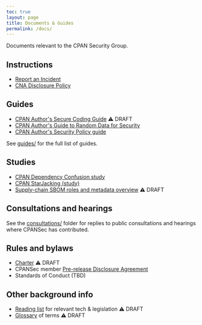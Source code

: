 ```yaml
---
toc: true
layout: page
title: Documents & Guides
permalink: /docs/
---
```

Documents relevant to the CPAN Security Group.

## Instructions

* [Report an Incident](report.md)
* [CNA Disclosure Policy](cna-disclosure-policy.md)

## Guides

* [CPAN Author's Secure Coding Guide](guides/cpan-author-guide.md) ⚠️  DRAFT
* [CPAN Author's Guide to Random Data for Security](guides/random-data-for-security.md)
* [CPAN Author's Security Policy guide](guides/security-policy-for-authors.md)

See [guides/](guides/) for the full list of guides.

## Studies

* [CPAN Dependency Confusion study](cpan-dependency-confusion.md)
* [CPAN StarJacking (study)](cpan-starjacking.md)
* [Supply-chain SBOM roles and metadata overview](supplychain-sbom.md) ⚠️  DRAFT

## Consultations and hearings

See the [consultations/](consultations/) folder for replies to public consultations and hearings where CPANSec has contributed.

## Rules and bylaws

* [Charter](charter.md) ⚠️  DRAFT
* CPANSec member [Pre-release Disclosure Agreement](pre-release-disclosure.md)
* Standards of Conduct (TBD)

## Other background info

* [Reading list](readinglist.md) for relevant tech & legislation ⚠️  DRAFT
* [Glossary](glossary.md) of terms ⚠️  DRAFT

